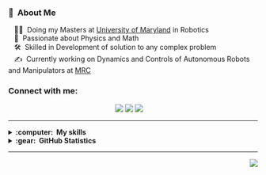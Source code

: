 

### :space_invader: &nbsp;About Me

&nbsp;&nbsp;&nbsp;🧑‍💻 &nbsp;Doing my Masters at  [University of Maryland](https://eng.umd.edu/) in Robotics \
&nbsp;&nbsp;&nbsp;:seedling: &nbsp;Passionate about Physics and Math\
&nbsp;&nbsp;&nbsp;:hammer_and_wrench: &nbsp;Skilled in Development of solution to any complex problem\
&nbsp;&nbsp;&nbsp;:writing_hand: &nbsp;Currently working on Dynamics and Controls of Autonomous Robots and Manipulators at [MRC](https://facilities.robotics.umd.edu/ral.html)

<h3 align="left">Connect with me:</h3>
<p align="center">
  <a href="https://www.linkedin.com/in/sahruday"><img src="https://img.shields.io/badge/-LinkedIn-0077B5?style=for-the-badge&logo=Linkedin&logoColor=white"/></a> <a href="mailto:sahrudaypatti@gmail.com"><img src="https://img.shields.io/badge/-Email-D14836?style=for-the-badge&logo=Gmail&logoColor=white"/></a>
  <a href="mailto:sahrudayreddy@outlook.com"><img src="https://img.shields.io/badge/Microsoft_Outlook-0078D4?style=for-the-badge&logo=microsoft-outlook&logoColor=white" /></a>&nbsp;&nbsp;&nbsp;&nbsp;
</p>

<hr/>

<details>
  <summary><b>:computer: &nbsp;My skills</b></summary>
  <br/>


<div style="overflow-x: auto; width: 100%;">
  <table style="width: 200%; table-layout: fixed; border-collapse: collapse; white-space: nowrap;">

  <tbody>
  <tr>
      <td>Languages</td>
      <td><img src="https://img.shields.io/badge/c-%2300599C.svg?style=for-the-badge&logo=c&logoColor=white"></td>
      <td><img src="https://img.shields.io/badge/C%2B%2B-00599C?style=for-the-badge&logo=c%2B%2B&logoColor=white"></td>
      <td><img src="https://img.shields.io/badge/Python-3776AB?style=for-the-badge&logo=python&logoColor=white"></td>
      <td><img src="https://img.shields.io/badge/Go-00ADD8?style=for-the-badge&logo=go&logoColor=white"></td>
      <td><img src="https://img.shields.io/badge/matlab-E34F26?style=for-the-badge"></td>
      <td><img src="https://img.shields.io/badge/shell_script-%23121011.svg?style=for-the-badge&logo=gnu-bash&logoColor=white"></td>
      <td><img src="https://img.shields.io/badge/markdown-%23000000.svg?style=for-the-badge&logo=markdown&logoColor=white"></td>
      <td><img src="https://img.shields.io/badge/latex-%23008080.svg?style=for-the-badge&logo=latex&logoColor=white"></td>
      <td><img src="https://img.shields.io/badge/HTML5-E34F26?style=for-the-badge&logo=html5&logoColor=white"></td>
      <td><img src="https://img.shields.io/badge/CSS3-1572B6?style=for-the-badge&logo=css3&logoColor=white"></td>
    </tr>
    <tr>
      <td>Tools</td>
      <td><img src="https://img.shields.io/badge/opencv-%23white.svg?style=for-the-badge&logo=opencv&logoColor=white"/></td>
      <td><img src="https://img.shields.io/badge/ros-%230A0FF9.svg?style=for-the-badge&logo=ros&logoColor=white"/></td>
      <td><img src="https://img.shields.io/badge/git-%23F05033.svg?style=for-the-badge&logo=git&logoColor=white"></td>
      <td><img src="https://img.shields.io/badge/github-%23121011.svg?style=for-the-badge&logo=github&logoColor=white"></td>
      <td><img src="https://img.shields.io/badge/pycharm-143?style=for-the-badge&logo=pycharm&logoColor=black&color=black&labelColor=green"></td>
      <td><img src="https://img.shields.io/badge/VSCODE-007ACC.svg?&style=for-the-badge&logo=appveyor"></td>
      <td><img src="https://img.shields.io/badge/Anaconda-%2344A833.svg?style=for-the-badge&logo=anaconda&logoColor=white"></td>
      <td><img src="https://img.shields.io/badge/CMake-064F8C?style=for-the-badge&logo=cmake&logoColor=white"></td>
    </tr>
    <tr>
      <td>Frameworks</td>
      <td><img src="https://img.shields.io/badge/PyTorch-%23EE4C2C.svg?style=for-the-badge&logo=PyTorch&logoColor=white"></img></td>
      <td><img src="https://img.shields.io/badge/TensorFlow-%23FF6F00.svg?style=for-the-badge&logo=TensorFlow&logoColor=white"></img></td>
      <td><img src="https://img.shields.io/badge/scikit--learn-%23F7931E.svg?style=for-the-badge&logo=scikit-learn&logoColor=white"></img></td>
      <td><img src="https://img.shields.io/badge/SciPy-%230C55A5.svg?style=for-the-badge&logo=scipy&logoColor=%white"></img></td>
      <td><img src="https://img.shields.io/badge/Keras-%23D00000.svg?style=for-the-badge&logo=Keras&logoColor=white"></img></td>
      <td><img src="https://img.shields.io/badge/pandas-%23150458.svg?style=for-the-badge&logo=pandas&logoColor=white"></img></td>
      <td><img src="https://img.shields.io/badge/numpy-%23013243.svg?style=for-the-badge&logo=numpy&logoColor=white"></img></td>
      <td><img src="https://img.shields.io/badge/Matplotlib-%23ffffff.svg?style=for-the-badge&logo=Matplotlib&logoColor=black"></img></td>
    </tr>
    <tr>
      <td>CI</td>
      <td><img src="https://img.shields.io/badge/gitlab%20ci-%23181717.svg?style=for-the-badge&logo=gitlab&logoColor=white"></td>
      <td><img src="https://img.shields.io/badge/travis%20ci-%232B2F33.svg?style=for-the-badge&logo=travis&logoColor=white"></td>
      <td><img src="https://img.shields.io/badge/Codecov-F01F7A?style=for-the-badge&logo=Codecov&logoColor=white"></td> 
      <td><img src="https://img.shields.io/badge/Docker-2CA5E0?style=for-the-badge&logo=docker&logoColor=white"></td>
    </tr>
    <tr>
      <td>OS</td>
      <td><img src="https://img.shields.io/badge/Linux-FCC624?style=for-the-badge&logo=linux&logoColor=black"></td>
      <td><img src="https://img.shields.io/badge/Windows-0078D6?style=for-the-badge&logo=windows&logoColor=white"></td>
      <td><img src="https://img.shields.io/badge/iOS-000000?style=for-the-badge&logo=ios&logoColor=white"></td>
    </tr>
    
  </tbody>
</table>
</div>
</details>

<details>
  <summary><b>:gear: &nbsp;GitHub Statistics</b></summary>
  <br/>
    <p align="center">
        <img height="137px" src="https://github-readme-streak-stats.herokuapp.com/?user=saahu27&hide_border=true&theme=nightowl" />
    </p>
    <p align="center">
        <img height="137px" src="https://github-readme-stats.vercel.app/api?username=saahu27&hide_title=true&hide_border=true&show_icons=true&include_all_commits=true&count_private=true&line_height=21&theme=nightowl" /> <img height="137px" src="https://github-readme-stats.vercel.app/api/top-langs/?username=saahu27&hide=html&hide_title=true&hide_border=true&layout=compact&langs_count=8&theme=nightowl" />
    </p>
</details>

<hr/>

<p align="right">
<img src="https://komarev.com/ghpvc/?username=saahu27&style=plastic&label=Views"><img>
</p>





